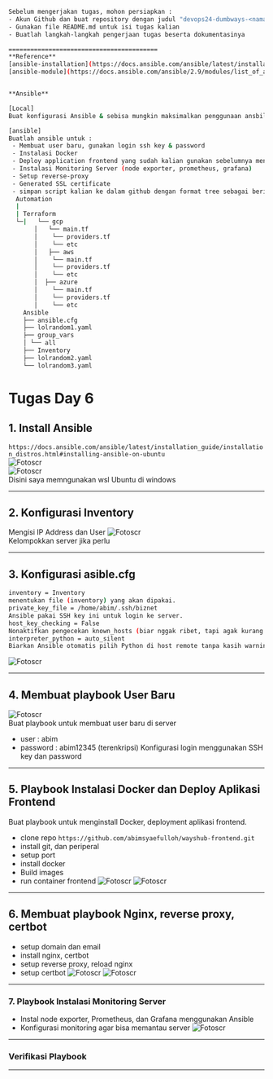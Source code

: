 ```bash
Sebelum mengerjakan tugas, mohon persiapkan :
- Akun Github dan buat repository dengan judul "devops24-dumbways-<nama kalian>"
- Gunakan file README.md untuk isi tugas kalian
- Buatlah langkah-langkah pengerjaan tugas beserta dokumentasinya

=========================================
**Reference**
[ansible-installation](https://docs.ansible.com/ansible/latest/installation_guide/installation_distros.html)
[ansible-module](https://docs.ansible.com/ansible/2.9/modules/list_of_all_modules.html)


**Ansible**

[Local]
Buat konfigurasi Ansible & sebisa mungkin maksimalkan penggunaan ansbile untuk melakukan semua setup dan se freestyle kalian 

[ansible]
Buatlah ansible untuk :
 - Membuat user baru, gunakan login ssh key & password
 - Instalasi Docker
 - Deploy application frontend yang sudah kalian gunakan sebelumnya menggunakan ansible.
 - Instalasi Monitoring Server (node exporter, prometheus, grafana)
 - Setup reverse-proxy
 - Generated SSL certificate
 - simpan script kalian ke dalam github dengan format tree sebagai berikut:
  Automation  
  |  
  | Terraform
  └─|   └── gcp
       │   └── main.tf
       │    └── providers.tf
       │    └── etc
       │   ├── aws
       │    └── main.tf
       │    └── providers.tf
       │    └── etc
       │  ├── azure
       │    └── main.tf
       │    └── providers.tf
       │    └── etc
    Ansible
    ├── ansible.cfg
    ├── lolrandom1.yaml
    ├── group_vars
    │ └── all
    ├── Inventory
    ├── lolrandom2.yaml
    └── lolrandom3.yaml
```

# Tugas Day 6 

## 1. Install Ansible 
`https://docs.ansible.com/ansible/latest/installation_guide/installation_distros.html#installing-ansible-on-ubuntu`  
![Fotoscr](scr/Foto-0.png)  
![Fotoscr](scr/Foto-1.png)  
Disini saya memngunakan wsl Ubuntu di windows

---

## 2. Konfigurasi Inventory  
Mengisi IP Address dan User
![Fotoscr](scr/Foto-2.png)  
Kelompokkan server jika perlu

---

## 3. Konfigurasi asible.cfg
```bash
inventory = Inventory
menentukan file (inventory) yang akan dipakai.
private_key_file = /home/abim/.ssh/biznet
Ansible pakai SSH key ini untuk login ke server.
host_key_checking = False
Nonaktifkan pengecekan known_hosts (biar nggak ribet, tapi agak kurang aman).
interpreter_python = auto_silent
Biarkan Ansible otomatis pilih Python di host remote tanpa kasih warning.
```
![Fotoscr](scr/Foto-3.png)  

---

## 4. Membuat playbook User Baru
![Fotoscr](scr/Foto-4.png)  
Buat playbook untuk membuat user baru di server  
- user : abim
- password : abim12345 (terenkripsi)
Konfigurasi login menggunakan SSH key dan password

---

## 5. Playbook Instalasi Docker dan Deploy Aplikasi Frontend
Buat playbook untuk menginstall Docker, deployment aplikasi frontend.
- clone repo `https://github.com/abimsyaefulloh/wayshub-frontend.git`
- install git, dan periperal
- setup port
- install docker 
- Build images
- run container frontend
![Fotoscr](scr/Foto-5.png) 
![Fotoscr](scr/Foto-6.png) 

---

## 6. Membuat playbook Nginx, reverse proxy, certbot 
- setup domain dan email
- install nginx, certbot 
- setup reverse proxy, reload nginx
- setup certbot 
![Fotoscr](scr/Foto-7.png) 
![Fotoscr](scr/Foto-8.png)

---

### 7. Playbook Instalasi Monitoring Server   
- Instal node exporter, Prometheus, dan Grafana menggunakan Ansible  
- Konfigurasi monitoring agar bisa memantau server
![Fotoscr](scr/Foto-9.png) 

---

### Verifikasi Playbook
---


